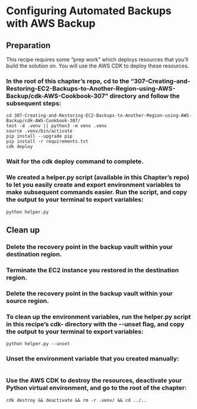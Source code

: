 # Configuring Automated Backups with AWS Backup
## Preparation
This recipe requires some “prep work” which deploys resources that you’ll build the solution on. You will use the AWS CDK to deploy these resources. 

### In the root of this chapter’s repo, cd to the “307-Creating-and-Restoring-EC2-Backups-to-Another-Region-using-AWS-Backup/cdk-AWS-Cookbook-307” directory and follow the subsequent steps:
```
cd 307-Creating-and-Restoring-EC2-Backups-to-Another-Region-using-AWS-Backup/cdk-AWS-Cookbook-307/
test -d .venv || python3 -m venv .venv
source .venv/bin/activate
pip install --upgrade pip
pip install -r requirements.txt
cdk deploy
```

### Wait for the cdk deploy command to complete. 

### We created a helper.py script (available in this Chapter’s repo) to let you easily create and export environment variables to make subsequent commands easier. Run the script, and copy the output to your terminal to export variables:

`python helper.py`


## Clean up 
###  Delete the recovery point in the backup vault within your destination region.

### Terminate the EC2 instance you restored in the destination region.

### Delete the recovery point in the backup vault within your source region.

### To clean up the environment variables, run the helper.py script in this recipe’s cdk- directory with the --unset flag, and copy the output to your terminal to export variables:

`python helper.py --unset`

### Unset the environment variable that you created manually:
```

```

### Use the AWS CDK to destroy the resources, deactivate your Python virtual environment, and go to the root of the chapter:

`cdk destroy && deactivate && rm -r .venv/ && cd ../..`

